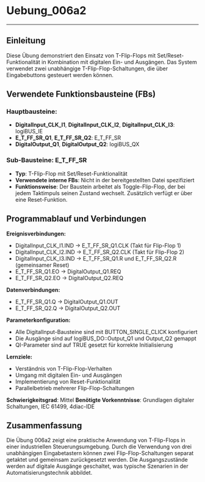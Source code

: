 # Uebung_006a2

* * * * * * * * * *

## Einleitung
Diese Übung demonstriert den Einsatz von T-Flip-Flops mit Set/Reset-Funktionalität in Kombination mit digitalen Ein- und Ausgängen. Das System verwendet zwei unabhängige T-Flip-Flop-Schaltungen, die über Eingabebuttons gesteuert werden können.

## Verwendete Funktionsbausteine (FBs)

### Hauptbausteine:
- **DigitalInput_CLK_I1**, **DigitalInput_CLK_I2**, **DigitalInput_CLK_I3**: logiBUS_IE
- **E_T_FF_SR_Q1**, **E_T_FF_SR_Q2**: E_T_FF_SR
- **DigitalOutput_Q1**, **DigitalOutput_Q2**: logiBUS_QX

### Sub-Bausteine: E_T_FF_SR
- **Typ**: T-Flip-Flop mit Set/Reset-Funktionalität
- **Verwendete interne FBs**: Nicht in der bereitgestellten Datei spezifiziert
- **Funktionsweise**: Der Baustein arbeitet als Toggle-Flip-Flop, der bei jedem Taktimpuls seinen Zustand wechselt. Zusätzlich verfügt er über eine Reset-Funktion.

## Programmablauf und Verbindungen

**Ereignisverbindungen:**
- DigitalInput_CLK_I1.IND → E_T_FF_SR_Q1.CLK (Takt für Flip-Flop 1)
- DigitalInput_CLK_I2.IND → E_T_FF_SR_Q2.CLK (Takt für Flip-Flop 2)
- DigitalInput_CLK_I3.IND → E_T_FF_SR_Q1.R und E_T_FF_SR_Q2.R (gemeinsamer Reset)
- E_T_FF_SR_Q1.EO → DigitalOutput_Q1.REQ
- E_T_FF_SR_Q2.EO → DigitalOutput_Q2.REQ

**Datenverbindungen:**
- E_T_FF_SR_Q1.Q → DigitalOutput_Q1.OUT
- E_T_FF_SR_Q2.Q → DigitalOutput_Q2.OUT

**Parameterkonfiguration:**
- Alle DigitalInput-Bausteine sind mit BUTTON_SINGLE_CLICK konfiguriert
- Die Ausgänge sind auf logiBUS_DO::Output_Q1 und Output_Q2 gemappt
- QI-Parameter sind auf TRUE gesetzt für korrekte Initialisierung

**Lernziele:**
- Verständnis von T-Flip-Flop-Verhalten
- Umgang mit digitalen Ein- und Ausgängen
- Implementierung von Reset-Funktionalität
- Parallelbetrieb mehrerer Flip-Flop-Schaltungen

**Schwierigkeitsgrad**: Mittel
**Benötigte Vorkenntnisse**: Grundlagen digitaler Schaltungen, IEC 61499, 4diac-IDE

## Zusammenfassung
Die Übung 006a2 zeigt eine praktische Anwendung von T-Flip-Flops in einer industriellen Steuerungsumgebung. Durch die Verwendung von drei unabhängigen Eingabetastern können zwei Flip-Flop-Schaltungen separat getaktet und gemeinsam zurückgesetzt werden. Die Ausgangszustände werden auf digitale Ausgänge geschaltet, was typische Szenarien in der Automatisierungstechnik abbildet.